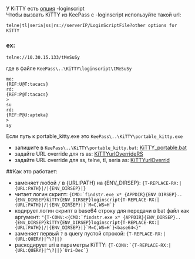 У KiTTY есть [опция](http://www.9bis.net/kitty/#!pages/LogonScript.md) -loginscript    
Чтобы вызвать KiTTY из KeePass с -loginscript используйте такой url:
```
telne|tl|seria|ss|rs://serverIP/LoginScriptFile?other options for KiTTY
```
### ex:
```
telne://10.30.15.133/tMeSuSy
```
где в файле ```KeePass\..\KiTTY\loginscript\tMeSuSy```
```
me:
{REF:U@T:tacacs}
rd:
{REF:P@T:tacacs}
>
su
rd:
{REF:P@U:apteka}
>
sy
```
Если путь к portable_kitty.exe это ```KeePass\..\KiTTY\portable_kitty.exe```
- запишите в ```KeePass\..\KiTTY\portable_kitty.bat```: [KiTTY_portable.bat](https://github.com/abakum/KeePassURLOverride/blob/main/KiTTY_portable.bat)
- задайте URL override для rs as: [KiTTYurlOverrideRS](https://github.com/abakum/KeePassURLOverride/blob/main/KiTTYurlOverrideRS)   
- задайте URL override для ss, telne, tl, seria as: [KiTTYurlOverrid](https://github.com/abakum/KeePassURLOverride/blob/main/KiTTYurlOverrid)   

##Как это работает:
- заменяет любой ```/``` в {URL:PATH} на {ENV_DIRSEP}: ```{T-REPLACE-RX:|{URL:PATH}|/|{ENV_DIRSEP}|}```
- читает логин скрипт: ```{CMD:`findstr.exe x* {APPDIR}{ENV_DIRSEP}..{ENV_DIRSEP}kiTTY{ENV_DIRSEP}loginscript{T-REPLACE-RX:|{URL:PATH}|/|{ENV_DIRSEP}|}`M=C,WS=H`}```
- кодирует логин скрипт в base64 строку для передачи в bat файл как аргумент: ```"{T-CONV:<{CMD:`findstr.exe x* {APPDIR}{ENV_DIRSEP}..{ENV_DIRSEP}kiTTY{ENV_DIRSEP}loginscript{T-REPLACE-RX:|{URL:PATH}|/|{ENV_DIRSEP}|}`M=C,WS=H`}<base64<}"```
- заменяет первый ```?``` в query пустой строкой: ```{T-REPLACE-RX:|{URL:QUERY}|^\?||}```
- раскодирует uri в параметры KiTTY: ```{T-CONV:`{T-REPLACE-RX:|{URL:QUERY}|^\?||}`Uri-Dec`}```

